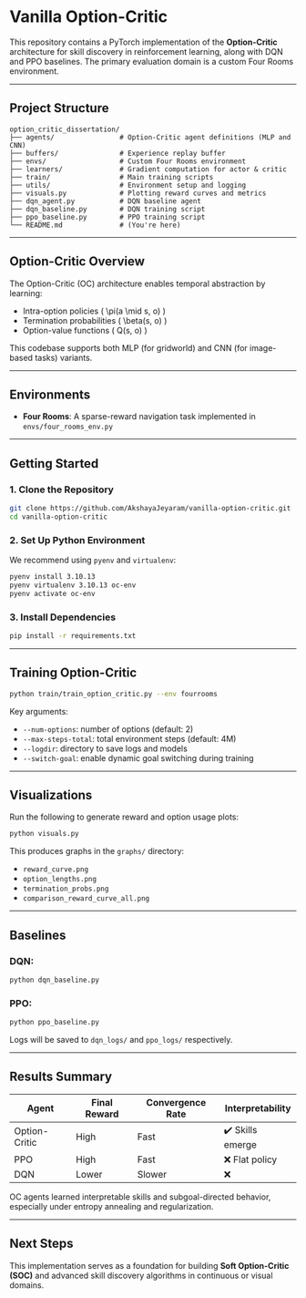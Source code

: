 # Vanilla Option-Critic

This repository contains a PyTorch implementation of the **Option-Critic** architecture for skill discovery in reinforcement learning, along with DQN and PPO baselines. The primary evaluation domain is a custom Four Rooms environment.

---

## Project Structure

```
option_critic_dissertation/
├── agents/                # Option-Critic agent definitions (MLP and CNN)
├── buffers/               # Experience replay buffer
├── envs/                  # Custom Four Rooms environment
├── learners/              # Gradient computation for actor & critic
├── train/                 # Main training scripts
├── utils/                 # Environment setup and logging
├── visuals.py             # Plotting reward curves and metrics
├── dqn_agent.py           # DQN baseline agent
├── dqn_baseline.py        # DQN training script
├── ppo_baseline.py        # PPO training script
└── README.md              # (You're here)
```

---

## Option-Critic Overview

The Option-Critic (OC) architecture enables temporal abstraction by learning:
- Intra-option policies \( \pi(a \mid s, o) \)
- Termination probabilities \( \beta(s, o) \)
- Option-value functions \( Q(s, o) \)

This codebase supports both MLP (for gridworld) and CNN (for image-based tasks) variants.

---

## Environments
- **Four Rooms**: A sparse-reward navigation task implemented in `envs/four_rooms_env.py`

---

## Getting Started

### 1. Clone the Repository
```bash
git clone https://github.com/AkshayaJeyaram/vanilla-option-critic.git
cd vanilla-option-critic
```

### 2. Set Up Python Environment
We recommend using `pyenv` and `virtualenv`:
```bash
pyenv install 3.10.13
pyenv virtualenv 3.10.13 oc-env
pyenv activate oc-env
```

### 3. Install Dependencies
```bash
pip install -r requirements.txt
```

---

## Training Option-Critic

```bash
python train/train_option_critic.py --env fourrooms
```

Key arguments:
- `--num-options`: number of options (default: 2)
- `--max-steps-total`: total environment steps (default: 4M)
- `--logdir`: directory to save logs and models
- `--switch-goal`: enable dynamic goal switching during training

---

## Visualizations
Run the following to generate reward and option usage plots:
```bash
python visuals.py
```
This produces graphs in the `graphs/` directory:
- `reward_curve.png`
- `option_lengths.png`
- `termination_probs.png`
- `comparison_reward_curve_all.png`

---

## Baselines

### DQN:
```bash
python dqn_baseline.py
```

### PPO:
```bash
python ppo_baseline.py
```

Logs will be saved to `dqn_logs/` and `ppo_logs/` respectively.

---

## Results Summary
| Agent           | Final Reward | Convergence Rate | Interpretability |
|----------------|---------------|------------------|------------------|
| Option-Critic  | High          | Fast             | ✔️ Skills emerge |
| PPO            | High          | Fast             | ❌ Flat policy   |
| DQN            | Lower         | Slower           | ❌              |

OC agents learned interpretable skills and subgoal-directed behavior, especially under entropy annealing and regularization.

---

## Next Steps
This implementation serves as a foundation for building **Soft Option-Critic (SOC)** and advanced skill discovery algorithms in continuous or visual domains.

